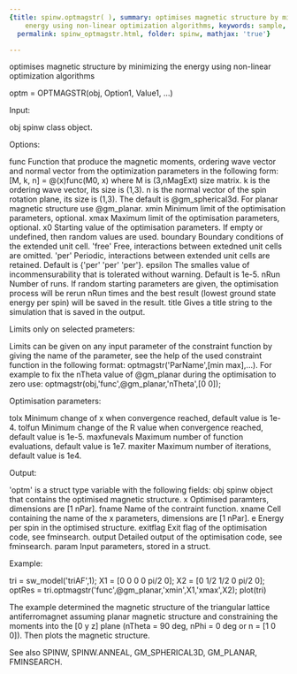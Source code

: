 ```yaml
---
{title: spinw.optmagstr( ), summary: optimises magnetic structure by minimizing the
    energy using non-linear optimization algorithms, keywords: sample, sidebar: sw_sidebar,
  permalink: spinw_optmagstr.html, folder: spinw, mathjax: 'true'}

---
```

optimises magnetic structure by minimizing the energy using non-linear optimization algorithms
 
optm = OPTMAGSTR(obj, Option1, Value1, ...)
 
Input:
 
obj       spinw class object.
 
Options:
 
func      Function that produce the magnetic moments, ordering wave
          vector and normal vector from the optimization
          parameters in the following form:
              [M, k, n] = @(x)func(M0, x)
          where M is (3,nMagExt) size matrix. k is the ordering
          wave vector, its size is (1,3). n is the normal vector
          of the spin rotation plane, its size is (1,3). The
          default is @gm_spherical3d. For planar magnetic structure
          use @gm_planar.
xmin      Minimum limit of the optimisation parameters, optional.
xmax      Maximum limit of the optimisation parameters, optional.
x0        Starting value of the optimisation parameters. If empty
          or undefined, then random values are used.
boundary  Boundary conditions of the extended unit cell.
              'free'  Free, interactions between extedned unit cells are
                      omitted.
              'per'   Periodic, interactions between extended unit cells
                      are retained.
          Default is {'per' 'per' 'per'}.
epsilon   The smalles value of incommensurability that is tolerated
          without warning. Default is 1e-5.
nRun      Number of runs. If random starting parameters are given, the
          optimisation process will be rerun nRun times and the best
          result (lowest ground state energy per spin) will be saved in
          the result.
title     Gives a title string to the simulation that is saved in the
          output.
 
Limits only on selected prameters:
 
Limits can be given on any input parameter of the constraint function by
giving the name of the parameter, see the help of the used constraint
function in the following format: optmagstr('ParName',[min max],...).
For example to fix the nTheta value of @gm_planar during the optimisation
to zero use:
optmagstr(obj,'func',@gm_planar,'nTheta',[0 0]);
 
Optimisation parameters:
 
tolx          Minimum change of x when convergence reached, default
              value is 1e-4.
tolfun        Minimum change of the R value when convergence reached,
              default value is 1e-5.
maxfunevals   Maximum number of function evaluations, default value
              is 1e7.
maxiter       Maximum number of iterations, default value is 1e4.
 
 
Output:
 
'optm' is a struct type variable with the following fields:
obj       spinw object that contains the optimised magnetic structure.
x         Optimised paramters, dimensions are [1 nPar].
fname     Name of the contraint function.
xname     Cell containing the name of the x parameters, dimensions are
          [1 nPar].
e         Energy per spin in the optimised structure.
exitflag  Exit flag of the optimisation code, see fminsearch.
output    Detailed output of the optimisation code, see fminsearch.
param     Input parameters, stored in a struct.
 
Example:
 
tri = sw_model('triAF',1);
X1 = [0 0 0 0 pi/2 0];
X2 = [0 1/2 1/2 0 pi/2 0];
optRes = tri.optmagstr('func',@gm_planar,'xmin',X1,'xmax',X2);
plot(tri)
 
The example determined the magnetic structure of the triangular lattice
antiferromagnet assuming planar magnetic structure and constraining the
moments into the [0 y z] plane (nTheta = 90 deg, nPhi = 0 deg or
n = [1 0 0]). Then plots the magnetic structure.
 
See also SPINW, SPINW.ANNEAL, GM_SPHERICAL3D, GM_PLANAR, FMINSEARCH.
 
